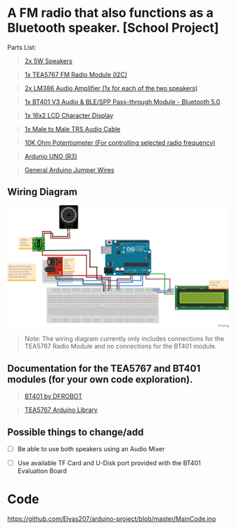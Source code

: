 # A FM radio that also functions as a Bluetooth speaker. [School Project]
Parts List:
> [2x 5W Speakers](https://www.amazon.com.au/CQRobot-Speaker-Interface-Electronic-Projects/dp/B0822YL2L2?th=1)

> [1x TEA5767 FM Radio Module (I2C)](https://www.amazon.com.au/Ximimark-TEA5767-Arduino-76-108MHZ-Frequency/dp/B07L74WYRX)

> [2x LM386 Audio Amplifier (1x for each of the two speakers)](https://www.amazon.com.au/SOOHAB-Amplifier-Module-Adjustable-Resistance/dp/B0B86HT6SB/ref=sr_1_10?crid=2G9Q7YA84A612&keywords=lm386&qid=1662102124&s=electronics&sprefix=lm38%2Celectronics%2C228&sr=1-10)

> [1x BT401 V3 Audio & BLE/SPP Pass-through Module - Bluetooth 5.0](https://www.digikey.com.au/en/products/detail/dfrobot/DFR0782/13688341)

> [1x 16x2 LCD Character Display](https://www.amazon.com/SunFounder-Serial-Module-Display-Arduino/dp/B019K5X53O/ref=sr_1_7?keywords=i2c+1602+lcd&qid=1662102357&sr=8-7)

> [1x Male to Male TRS Audio Cable](https://www.amazon.com.au/Astrotek-Stereo-3-5mm-Flat-Cable/dp/B07X6RTK3R/ref=sr_1_4?c=ts&keywords=Stereo+Jack+Cables&qid=1662102546&refinements=p_36%3A-400&rnid=5355409051&s=electronics&sr=1-4&ts_id=4885453051)

> [10K Ohm Potentiometer (For controlling selected radio frequency)](https://www.amazon.com.au/Potentiometer-Panel-Mount-Breadboard-Friendly/dp/B07XXWWXMC/ref=sr_1_5?crid=15CC35EPVZNPS&keywords=10k+potentiometer&qid=1662102607&s=electronics&sprefix=10k+petentiom%2Celectronics%2C215&sr=1-5)

> [Ardunio UNO (R3)](https://www.amazon.com.au/Gikfun-Enclosure-Transparent-Computer-Compatible/dp/B00UBT87XM/ref=sr_1_21?crid=21VJV8FZAYMHD&keywords=Arduino+uno&qid=1662103392&s=electronics&sprefix=arduino+un%2Celectronics%2C242&sr=1-21)

> [General Arduino Jumper Wires](https://www.amazon.com.au/120pcs-Multicoloured-Dupont-Breadboard-arduino/dp/B01EV70C78/ref=sr_1_4?crid=KCC4FPIN3SEB&keywords=arduino+jumper+cables&qid=1662103471&s=electronics&sprefix=arduno+jumper+cable%2Celectronics%2C197&sr=1-4)

##

## Wiring Diagram
![Wiring Diagram Image](https://github.com/Elyas207/arduino-project/blob/master/Wiring_Layout_bb.png?raw=true)

> Note: The wiring diagram currently only includes connections for the TEA5767 Radio Module and no connections for the BT401 module.



## Documentation for the TEA5767 and BT401 modules (for your own code exploration).
>[BT401 by DFROBOT](https://wiki.dfrobot.com/Audio_BLE_SPP_Pass_Through_Module_Bluetooth_5.0_SKU_DFR0781)

>[TEA5767 Arduino Library](https://mathertel.github.io/Radio/html/class_t_e_a5767.html)

## Possible things to change/add
- [ ] Be able to use both speakers using an Audio Mixer
- [ ] Use available TF Card and U-Disk port provided with the BT401 Evaluation Board





# Code
https://github.com/Elyas207/arduino-project/blob/master/MainCode.ino
